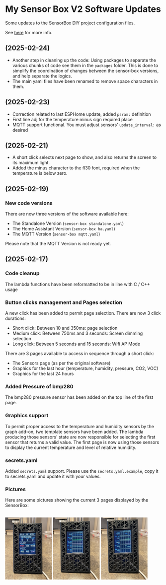 # My Sensor Box V2 Software Updates

Some updates to the SensorBox DIY project configuration files.

See [here](https://www.printables.com/model/1079858-3d-printer-emission-sensor-array-sensorbox-v2) for more info.

## (2025-02-24)

- Another step in cleaning up the code: Using packages to separate the various chunks of code see them in the `packages` folder. This is done to simplify the coordination of changes between the sensor-box versions, and help separate the logics.
- The main yaml files have been renamed to remove space characters in them. 

## (2025-02-23)

- Correction related to last ESPHome update, added `psram:` definition
- First line adj for the temperature minus sign required place
- MQTT support functional. You must adjust sensors' `update_interval:` as desired

## (2025-02-21)

- A short click selects next page to show, and also returns the screen to its maximum light.
- Added the minus character to the fl30 font, required when the temperature is below zero.

## (2025-02-19)

### New code versions

There are now three versions of the software available here:

- The Standalone Version (`sensor-box standalone.yaml`)
- The Home Assistant Version (`sensor-box ha.yaml`)
- The MQTT Version (`sensor-box mqtt.yaml`)

Please note that the MQTT Version is not ready yet. 

## (2025-02-17)

### Code cleanup

The lambda functions have been reformatted to be in line with C / C++ usage

### Button clicks management and Pages selection

A new click has been added to permit page selection. There are now 3 click durations:

- Short click: Between 10 and 350ms: page selection
- Medium click: Between 750ms and 3 seconds: Screen dimming selection
- Long click: Between 5 seconds and 15 seconds: Wifi AP Mode

There are 3 pages available to access in sequence through a short click:

- The Sensors page (as per the original software)
- Graphics for the last hour (temperature, humidity, pressure, CO2, VOC)
- Graphics for the last 24 hours

### Added Pressure of bmp280

The bmp280 pressure sensor has been added on the top line of the first page.

### Graphics support

To permit proper access to the temperature and humidity sensors by the graph add-on, two template sensors have been added. The lambda producing those sensors' state are now responsible for selecting the first sensor that returns a valid value. The first page is now using those sensors to display the current temperature and level of relative humidity.

### secrets.yaml

Added `secrets.yaml` support. Please use the `secrets.yaml.example`, copy it to secrets.yaml and update it with your values.

### Pictures

Here are some pictures showing the current 3 pages displayed by the SensorBox:

<br>
<img src="./pictures/Page1.jpg" width="150" title="Page 1"/>&nbsp;<img src="./pictures/Page2.jpg" width="150" title="Page 2"/>&nbsp;<img src="./pictures/Page3.jpg" width="150" title="Page 3"/>
<br>
